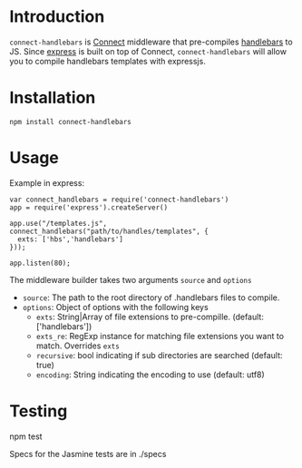 # Introduction

`connect-handlebars` is [Connect](http://www.senchalabs.org/connect/)
middleware that pre-compiles [handlebars](http://handlebarsjs.com/) to JS.
 Since [express](http://expressjs.com) is built on top of Connect,
`connect-handlebars` will allow you to compile handlebars templates with expressjs.

# Installation

    npm install connect-handlebars

# Usage

Example in express:

    var connect_handlebars = require('connect-handlebars')
    app = require('express').createServer()

    app.use("/templates.js", connect_handlebars("path/to/handles/templates", {
      exts: ['hbs','handlebars']
    }));

    app.listen(80);

The middleware builder takes two arguments `source` and `options`

* `source`: The path to the root directory of .handlebars files to compile.
* `options`: Object of options with the following keys
  * `exts`: String|Array of file extensions to pre-compille. (default: ['handlebars'])
  * `exts_re`: RegExp instance for matching file extensions you want to match. Overrides `exts`
  * `recursive`: bool indicating if sub directories are searched (default: true)
  * `encoding`: String indicating the encoding to use (default: utf8)

# Testing

  npm test

Specs for the Jasmine tests are in ./specs
